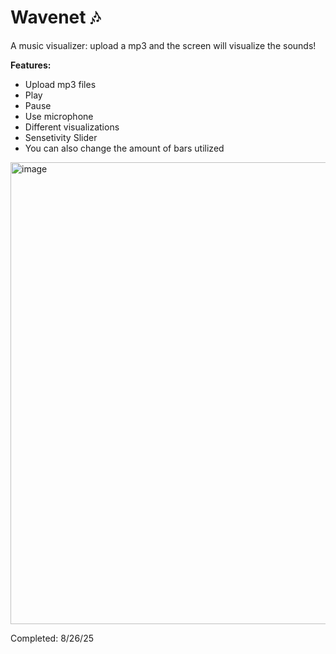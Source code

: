 # Wavenet 🎶
A music visualizer: upload a mp3 and the screen will visualize the sounds!

**Features:**
- Upload mp3 files
- Play
- Pause
- Use microphone
- Different visualizations
- Sensetivity Slider
- You can also change the amount of bars utilized
  
<img width="1318" height="739" alt="image" src="https://github.com/user-attachments/assets/f475c1b9-2517-4f63-b1e9-2bbaf005bfcc" />



Completed: 8/26/25

